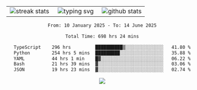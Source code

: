 <div align="center">
  <table style="border: none;" border="0" cellspacing="0" cellpadding="0">
    <tr>
      <td align="center" width="33%">
        <img src="https://github-readme-streak-stats.herokuapp.com/?user=kurtismassey&theme=tokyonight&hide_border=true" alt="streak stats" />
      </td>
      <td align="center" width="33%">
        <img src="https://readme-typing-svg.herokuapp.com/?font=Fira+Code&weight=600&size=15&duration=4000&pause=1000&color=00FF00&center=true&vCenter=true&random=false&width=150&lines=Hey%2C+I%27m+Kurtis!" alt="typing svg" />
      </td>
      <td align="center" width="33%">
        <img src="https://github-readme-stats.vercel.app/api?username=kurtismassey&show_icons=true&theme=tokyonight&hide_title=true" alt="github stats" />
      </td>
    </tr>
  </table>
</div>
<div align="center">

<!--START_SECTION:waka-->

```txt
From: 10 January 2025 - To: 14 June 2025

Total Time: 698 hrs 24 mins

TypeScript    296 hrs         ██████████▒░░░░░░░░░░░░░░   41.80 %
Python        254 hrs 5 mins  █████████░░░░░░░░░░░░░░░░   35.88 %
YAML          44 hrs 1 min    █▓░░░░░░░░░░░░░░░░░░░░░░░   06.22 %
Bash          21 hrs 39 mins  ▓░░░░░░░░░░░░░░░░░░░░░░░░   03.06 %
JSON          19 hrs 23 mins  ▓░░░░░░░░░░░░░░░░░░░░░░░░   02.74 %
```

<!--END_SECTION:waka-->

  <img src="https://github-readme-activity-graph.vercel.app/graph?username=kurtismassey&theme=tokyo-night&hide_border=true&custom_title=Contribution%20Graph" />

</div>